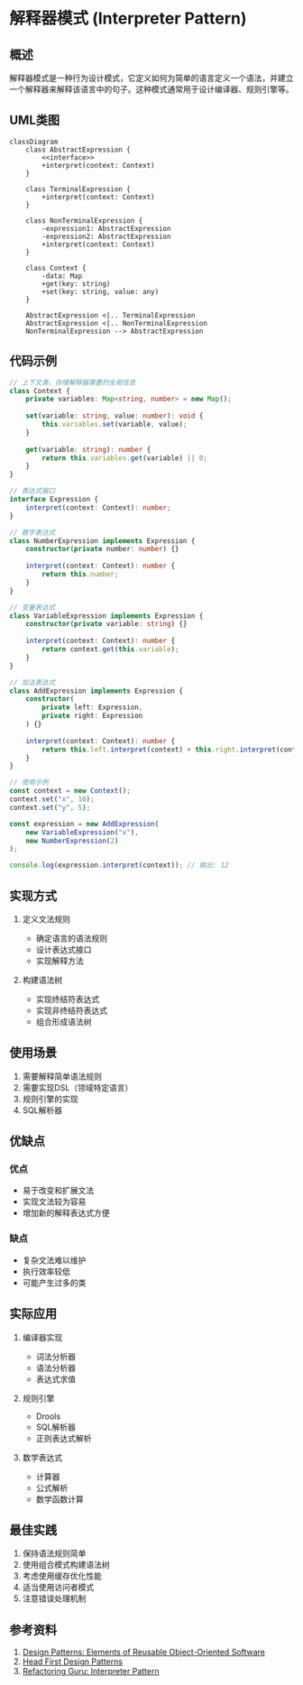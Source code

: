 # 解释器模式 (Interpreter Pattern)

## 概述
解释器模式是一种行为设计模式，它定义如何为简单的语言定义一个语法，并建立一个解释器来解释该语言中的句子。这种模式通常用于设计编译器、规则引擎等。

## UML类图
```mermaid
classDiagram
    class AbstractExpression {
        <<interface>>
        +interpret(context: Context)
    }
    
    class TerminalExpression {
        +interpret(context: Context)
    }
    
    class NonTerminalExpression {
        -expression1: AbstractExpression
        -expression2: AbstractExpression
        +interpret(context: Context)
    }
    
    class Context {
        -data: Map
        +get(key: string)
        +set(key: string, value: any)
    }
    
    AbstractExpression <|.. TerminalExpression
    AbstractExpression <|.. NonTerminalExpression
    NonTerminalExpression --> AbstractExpression
```

## 代码示例
```typescript
// 上下文类，存储解释器需要的全局信息
class Context {
    private variables: Map<string, number> = new Map();
    
    set(variable: string, value: number): void {
        this.variables.set(variable, value);
    }
    
    get(variable: string): number {
        return this.variables.get(variable) || 0;
    }
}

// 表达式接口
interface Expression {
    interpret(context: Context): number;
}

// 数字表达式
class NumberExpression implements Expression {
    constructor(private number: number) {}
    
    interpret(context: Context): number {
        return this.number;
    }
}

// 变量表达式
class VariableExpression implements Expression {
    constructor(private variable: string) {}
    
    interpret(context: Context): number {
        return context.get(this.variable);
    }
}

// 加法表达式
class AddExpression implements Expression {
    constructor(
        private left: Expression,
        private right: Expression
    ) {}
    
    interpret(context: Context): number {
        return this.left.interpret(context) + this.right.interpret(context);
    }
}

// 使用示例
const context = new Context();
context.set("x", 10);
context.set("y", 5);

const expression = new AddExpression(
    new VariableExpression("x"),
    new NumberExpression(2)
);

console.log(expression.interpret(context)); // 输出: 12
```

## 实现方式
1. 定义文法规则
   - 确定语言的语法规则
   - 设计表达式接口
   - 实现解释方法

2. 构建语法树
   - 实现终结符表达式
   - 实现非终结符表达式
   - 组合形成语法树

## 使用场景
1. 需要解释简单语法规则
2. 需要实现DSL（领域特定语言）
3. 规则引擎的实现
4. SQL解析器

## 优缺点

### 优点
- 易于改变和扩展文法
- 实现文法较为容易
- 增加新的解释表达式方便

### 缺点
- 复杂文法难以维护
- 执行效率较低
- 可能产生过多的类

## 实际应用
1. 编译器实现
   - 词法分析器
   - 语法分析器
   - 表达式求值

2. 规则引擎
   - Drools
   - SQL解析器
   - 正则表达式解析

3. 数学表达式
   - 计算器
   - 公式解析
   - 数学函数计算

## 最佳实践
1. 保持语法规则简单
2. 使用组合模式构建语法树
3. 考虑使用缓存优化性能
4. 适当使用访问者模式
5. 注意错误处理机制

## 参考资料
1. [Design Patterns: Elements of Reusable Object-Oriented Software](https://book.douban.com/subject/1052241/)
2. [Head First Design Patterns](https://book.douban.com/subject/2243615/)
3. [Refactoring Guru: Interpreter Pattern](https://refactoringguru.cn/design-patterns/interpreter)
